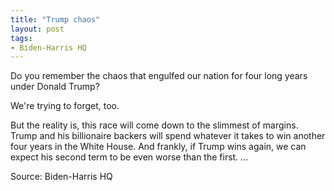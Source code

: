 ```yaml
---
title: "Trump chaos"
layout: post
tags:
- Biden-Harris HQ
---
```


Do you remember the chaos that engulfed our nation for four long years under Donald Trump?

We're trying to forget, too.

But the reality is, this race will come down to the slimmest of margins. Trump and his billionaire backers will spend whatever it takes to win another four years in the White House. And frankly, if Trump wins again, we can expect his second term to be even worse than the first. ...

Source: Biden-Harris HQ
